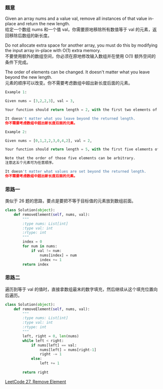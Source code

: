 ### 题意
Given an array nums and a value val, remove all instances of that value in-place and return the new length.  
给定一个数组 nums 和一个值 val，你需要原地移除所有数值等于 val 的元素，返回移除后数组的新长度。

Do not allocate extra space for another array, you must do this by modifying the input array in-place with O(1) extra memory.  
不要使用额外的数组空间，你必须在原地修改输入数组并在使用 O(1) 额外空间的条件下完成。

The order of elements can be changed. It doesn't matter what you leave beyond the new length.  
元素的顺序可以改变。你不需要考虑数组中超出新长度后面的元素。
```python
Example 1:

Given nums = [3,2,2,3], val = 3,

Your function should return length = 2, with the first two elements of nums being 2.

It doesn't matter what you leave beyond the returned length.
你不需要考虑数组中超出新长度后面的元素。

Example 2:

Given nums = [0,1,2,2,3,0,4,2], val = 2,

Your function should return length = 5, with the first five elements of nums containing 0, 1, 3, 0, and 4.

Note that the order of those five elements can be arbitrary.  
注意这五个元素可为任意顺序。

It doesn't matter what values are set beyond the returned length.  
你不需要考虑数组中超出新长度后面的元素。
```
### 思路一
类似于 26 题的思路，要点是要把不等于目标值的元素放到数组前面。
```python
class Solution(object):
    def removeElement(self, nums, val):
        """
        :type nums: List[int]
        :type val: int
        :rtype: int
        """
        index = 0
        for num in nums:
            if val != num:
                nums[index] = num
                index += 1
        return index
```
### 思路二
遍历到等于 val 的值时，直接拿数组最末的数字填充，然后继续从这个填充位置向后遍历。
```python
class Solution(object):
    def removeElement(self, nums, val):
        """
        :type nums: List[int]
        :type val: int
        :rtype: int
        """
        left, right = 0, len(nums)
        while left < right:
            if nums[left] == val:
                nums[left] = nums[right-1]
                right -= 1
            else:
                left += 1
                
        return right
```
[LeetCode 27. Remove Element](https://leetcode.com/problems/remove-element/description/)
